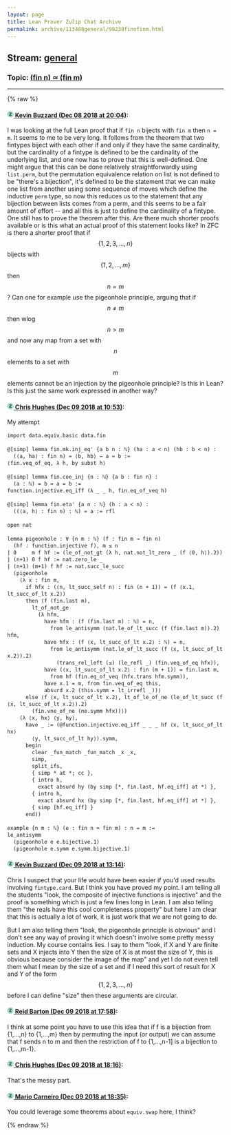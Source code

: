 ```yaml
---
layout: page
title: Lean Prover Zulip Chat Archive 
permalink: archive/113488general/99238finnfinm.html
---
```


## Stream: [general](index.html)
### Topic: [(fin n) ≃ (fin m)](99238finnfinm.html)

---


{% raw %}
#### [![Click to go to Zulip](../../assets/img/zulip2.png) Kevin Buzzard (Dec 08 2018 at 20:04)](https://leanprover.zulipchat.com/#narrow/stream/113488-general/topic/%28fin%20n%29%20%E2%89%83%20%28fin%20m%29/near/151189960):
I was looking at the full Lean proof that if `fin n` bijects with `fin m` then `n = m`. It seems to me to be very long. It follows from the theorem that two fintypes biject with each other if and only if they have the same cardinality, but the cardinality of a fintype is defined to be the cardinality of the underlying list, and one now has to prove that this is well-defined. One might argue that this can be done relatively straightforwardly using `list.perm`, but the permutation equivalence relation on list is not defined to be "there's a bijection", it's defined to be the statement that we can make one list from another using some sequence of moves which define the inductive `perm` type, so now this reduces us to the statement that any bijection between lists comes from a perm, and this seems to be a fair amount of effort -- and all this is just to define the cardinality of a fintype. One still has to prove the theorem after this. Are there much shorter proofs available or is this what an actual proof of this statement looks like? In ZFC is there a shorter proof that if $$\{1,2,3,\ldots,n\}$$ bijects with $$\{1,2,\ldots,m\}$$ then $$n=m$$? Can one for example use the pigeonhole principle, arguing that if $$n\not=m$$ then wlog $$n>m$$ and now any map from a set with $$n$$ elements to a set with $$m$$ elements cannot be an injection by the pigeonhole principle?  Is this in Lean? Is this just the same work expressed in another way?

#### [![Click to go to Zulip](../../assets/img/zulip2.png) Chris Hughes (Dec 09 2018 at 10:53)](https://leanprover.zulipchat.com/#narrow/stream/113488-general/topic/%28fin%20n%29%20%E2%89%83%20%28fin%20m%29/near/151215999):
My attempt
```lean
import data.equiv.basic data.fin

@[simp] lemma fin.mk.inj_eq' {a b n : ℕ} (ha : a < n) (hb : b < n) :
  (⟨a, ha⟩ : fin n) = ⟨b, hb⟩ ↔ a = b :=
⟨fin.veq_of_eq, λ h, by subst h⟩

@[simp] lemma fin.coe_inj {n : ℕ} {a b : fin n} :
  (a : ℕ) = b ↔ a = b :=
function.injective.eq_iff (λ _ _ h, fin.eq_of_veq h)

@[simp] lemma fin.eta' {a n : ℕ} (h : a < n) :
  ((⟨a, h⟩ : fin n) : ℕ) = a := rfl

open nat

lemma pigeonhole : ∀ {n m : ℕ} (f : fin m → fin n)
  (hf : function.injective f), m ≤ n
| 0     m f hf := (le_of_not_gt (λ h, nat.not_lt_zero _ (f ⟨0, h⟩).2))
| (n+1) 0 f hf := nat.zero_le _
| (n+1) (m+1) f hf := nat.succ_le_succ 
  (pigeonhole 
    (λ x : fin m, 
      if hfx : (⟨n, lt_succ_self n⟩ : fin (n + 1)) = (f ⟨x.1, lt_succ_of_lt x.2⟩)
      then ⟨f (fin.last m), 
        lt_of_not_ge 
          (λ hfm, 
            have hfm : (f (fin.last m) : ℕ) = n,
              from le_antisymm (nat.le_of_lt_succ (f (fin.last m)).2) hfm,
            have hfx : (f ⟨x, lt_succ_of_lt x.2⟩ : ℕ) = n,
              from le_antisymm (nat.le_of_lt_succ (f ⟨x, lt_succ_of_lt x.2⟩).2) 
                (trans_rel_left (≤) (le_refl _) (fin.veq_of_eq hfx)),
            have (⟨x, lt_succ_of_lt x.2⟩ : fin (m + 1)) = fin.last m, 
              from hf (fin.eq_of_veq (hfx.trans hfm.symm)),
            have x.1 = m, from fin.veq_of_eq this,
            absurd x.2 (this.symm ▸ lt_irrefl _))⟩
      else ⟨f ⟨x, lt_succ_of_lt x.2⟩, lt_of_le_of_ne (le_of_lt_succ (f ⟨x, lt_succ_of_lt x.2⟩).2) 
        (fin.vne_of_ne (ne.symm hfx))⟩)
    (λ ⟨x, hx⟩ ⟨y, hy⟩,
      have _ := (@function.injective.eq_iff _ _ _ hf ⟨x, lt_succ_of_lt hx⟩
        ⟨y, lt_succ_of_lt hy⟩).symm,
      begin
        clear _fun_match _fun_match _x _x,
        simp, 
        split_ifs,
        { simp * at *; cc },
        { intro h,
          exact absurd hy (by simp [*, fin.last, hf.eq_iff] at *) },
        { intro h,
          exact absurd hx (by simp [*, fin.last, hf.eq_iff] at *) },
        { simp [hf.eq_iff] }
      end))

example {n m : ℕ} (e : fin n ≃ fin m) : n = m :=
le_antisymm 
  (pigeonhole e e.bijective.1) 
  (pigeonhole e.symm e.symm.bijective.1)
```

#### [![Click to go to Zulip](../../assets/img/zulip2.png) Kevin Buzzard (Dec 09 2018 at 13:14)](https://leanprover.zulipchat.com/#narrow/stream/113488-general/topic/%28fin%20n%29%20%E2%89%83%20%28fin%20m%29/near/151220117):
Chris I suspect that your life would have been easier if you'd used results involving `fintype.card`. But I think you have proved my point. I am telling all the students "look, the composite of injective functions is injective" and the proof is something which is just a few lines long in Lean. I am also telling them "the reals have this cool completeness property" but here I am clear that this is actually a lot of work, it is just work that we are not going to do. 

But I am also telling them "look, the pigeonhole principle is obvious" and I don't see any way of proving it which doesn't involve some pretty messy induction. My course contains lies. I say to them "look, if X and Y are finite sets and X injects into Y then the size of X is at most the size of Y, this is obvious because consider the image of the map" and yet I do not even tell them what I mean by the size of a set and if I need this sort of result for X and Y of the form $$\{1,2,3,\ldots,n\}$$ before I can define "size" then these arguments are circular.

#### [![Click to go to Zulip](../../assets/img/zulip2.png) Reid Barton (Dec 09 2018 at 17:58)](https://leanprover.zulipchat.com/#narrow/stream/113488-general/topic/%28fin%20n%29%20%E2%89%83%20%28fin%20m%29/near/151228257):
I think at some point you have to use this idea that if f is a bijection from {1,...,n}  to {1,...,m} then by permuting the input (or output) we can assume that f sends n to m and then the restriction of f to {1,...,n-1] is a bijection to {1,...,m-1}.

#### [![Click to go to Zulip](../../assets/img/zulip2.png) Chris Hughes (Dec 09 2018 at 18:16)](https://leanprover.zulipchat.com/#narrow/stream/113488-general/topic/%28fin%20n%29%20%E2%89%83%20%28fin%20m%29/near/151228807):
That's the messy part.

#### [![Click to go to Zulip](../../assets/img/zulip2.png) Mario Carneiro (Dec 09 2018 at 18:35)](https://leanprover.zulipchat.com/#narrow/stream/113488-general/topic/%28fin%20n%29%20%E2%89%83%20%28fin%20m%29/near/151229379):
You could leverage some theorems about `equiv.swap` here, I think?


{% endraw %}
